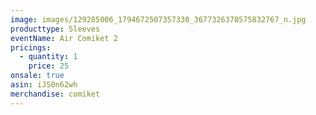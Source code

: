 ```yaml
---
image: images/129285006_1794672507357330_3677326378575832767_n.jpg
producttype: Sleeves
eventName: Air Comiket 2
pricings:
  - quantity: 1
    price: 25
onsale: true
asin: iJS0n62wh
merchandise: comiket
---
```

